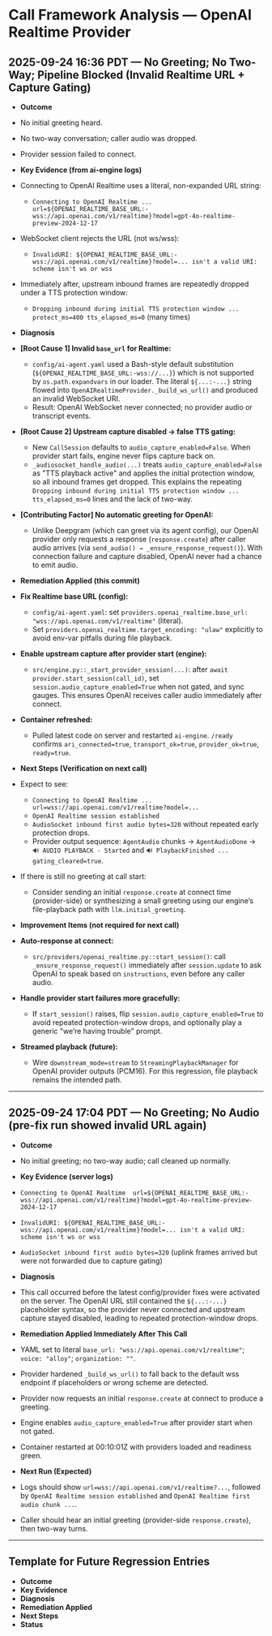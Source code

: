 # Call Framework Analysis — OpenAI Realtime Provider

## 2025-09-24 16:36 PDT — No Greeting; No Two-Way; Pipeline Blocked (Invalid Realtime URL + Capture Gating)

- **Outcome**
- No initial greeting heard.
- No two-way conversation; caller audio was dropped.
- Provider session failed to connect.

- **Key Evidence (from ai-engine logs)**
- Connecting to OpenAI Realtime uses a literal, non-expanded URL string:
  - `Connecting to OpenAI Realtime ... url=${OPENAI_REALTIME_BASE_URL:-wss://api.openai.com/v1/realtime}?model=gpt-4o-realtime-preview-2024-12-17`
- WebSocket client rejects the URL (not ws/wss):
  - `InvalidURI: ${OPENAI_REALTIME_BASE_URL:-wss://api.openai.com/v1/realtime}?model=... isn't a valid URI: scheme isn't ws or wss`
- Immediately after, upstream inbound frames are repeatedly dropped under a TTS protection window:
  - `Dropping inbound during initial TTS protection window ... protect_ms=400 tts_elapsed_ms=0` (many times)

- **Diagnosis**
- **[Root Cause 1] Invalid `base_url` for Realtime:**
  - `config/ai-agent.yaml` used a Bash-style default substitution (`${OPENAI_REALTIME_BASE_URL:-wss://...}`) which is not supported by `os.path.expandvars` in our loader. The literal `${...:-...}` string flowed into `OpenAIRealtimeProvider._build_ws_url()` and produced an invalid WebSocket URI.
  - Result: OpenAI WebSocket never connected; no provider audio or transcript events.
- **[Root Cause 2] Upstream capture disabled → false TTS gating:**
  - New `CallSession` defaults to `audio_capture_enabled=False`. When provider start fails, engine never flips capture back on.
  - `_audiosocket_handle_audio(...)` treats `audio_capture_enabled=False` as "TTS playback active" and applies the initial protection window, so all inbound frames get dropped. This explains the repeating `Dropping inbound during initial TTS protection window ... tts_elapsed_ms=0` lines and the lack of two-way.
- **[Contributing Factor] No automatic greeting for OpenAI:**
  - Unlike Deepgram (which can greet via its agent config), our OpenAI provider only requests a response (`response.create`) after caller audio arrives (via `send_audio() → _ensure_response_request()`). With connection failure and capture disabled, OpenAI never had a chance to emit audio.

- **Remediation Applied (this commit)**
- **Fix Realtime base URL (config):**
  - `config/ai-agent.yaml`: set `providers.openai_realtime.base_url: "wss://api.openai.com/v1/realtime"` (literal).
  - Set `providers.openai_realtime.target_encoding: "ulaw"` explicitly to avoid env-var pitfalls during file playback.
- **Enable upstream capture after provider start (engine):**
  - `src/engine.py::_start_provider_session(...)`: after `await provider.start_session(call_id)`, set `session.audio_capture_enabled=True` when not gated, and sync gauges. This ensures OpenAI receives caller audio immediately after connect.
- **Container refreshed:**
  - Pulled latest code on server and restarted `ai-engine`. `/ready` confirms `ari_connected=true`, `transport_ok=true`, `provider_ok=true`, `ready=true`.

- **Next Steps (Verification on next call)**
- Expect to see:
  - `Connecting to OpenAI Realtime ... url=wss://api.openai.com/v1/realtime?model=...`
  - `OpenAI Realtime session established`
  - `AudioSocket inbound first audio bytes=320` without repeated early protection drops.
  - Provider output sequence: `AgentAudio` chunks → `AgentAudioDone` → `🔊 AUDIO PLAYBACK - Started` and `🔊 PlaybackFinished ... gating_cleared=true`.
- If there is still no greeting at call start:
  - Consider sending an initial `response.create` at connect time (provider-side) or synthesizing a small greeting using our engine’s file-playback path with `llm.initial_greeting`.

- **Improvement Items (not required for next call)**
- **Auto-response at connect:**
  - `src/providers/openai_realtime.py::start_session()`: call `_ensure_response_request()` immediately after `session.update` to ask OpenAI to speak based on `instructions`, even before any caller audio.
- **Handle provider start failures more gracefully:**
  - If `start_session()` raises, flip `session.audio_capture_enabled=True` to avoid repeated protection-window drops, and optionally play a generic "we’re having trouble" prompt.
- **Streamed playback (future):**
  - Wire `downstream_mode=stream` to `StreamingPlaybackManager` for OpenAI provider outputs (PCM16). For this regression, file playback remains the intended path.

---

## 2025-09-24 17:04 PDT — No Greeting; No Audio (pre-fix run showed invalid URL again)

- **Outcome**
- No initial greeting; no two-way audio; call cleaned up normally.

- **Key Evidence (server logs)**
- `Connecting to OpenAI Realtime  url=${OPENAI_REALTIME_BASE_URL:-wss://api.openai.com/v1/realtime}?model=gpt-4o-realtime-preview-2024-12-17`
- `InvalidURI: ${OPENAI_REALTIME_BASE_URL:-wss://api.openai.com/v1/realtime}?model=... isn't a valid URI: scheme isn't ws or wss`
- `AudioSocket inbound first audio bytes=320` (uplink frames arrived but were not forwarded due to capture gating)

- **Diagnosis**
- This call occurred before the latest config/provider fixes were activated on the server. The OpenAI URL still contained the `${...:-...}` placeholder syntax, so the provider never connected and upstream capture stayed disabled, leading to repeated protection-window drops.

- **Remediation Applied Immediately After This Call**
- YAML set to literal `base_url: "wss://api.openai.com/v1/realtime"`; `voice: "alloy"`; `organization: ""`.
- Provider hardened `_build_ws_url()` to fall back to the default wss endpoint if placeholders or wrong scheme are detected.
- Provider now requests an initial `response.create` at connect to produce a greeting.
- Engine enables `audio_capture_enabled=True` after provider start when not gated.
- Container restarted at 00:10:01Z with providers loaded and readiness green.

- **Next Run (Expected)**
- Logs should show `url=wss://api.openai.com/v1/realtime?...`, followed by `OpenAI Realtime session established` and `OpenAI Realtime first audio chunk ...`.
- Caller should hear an initial greeting (provider-side `response.create`), then two-way turns.

---

## Template for Future Regression Entries

- **Outcome**
- **Key Evidence**
- **Diagnosis**
- **Remediation Applied**
- **Next Steps**
- **Status**
